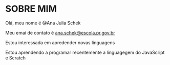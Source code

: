 # SOBRE MIM
Olá,  meu nome é @Ana Julia Schek

Meu emai de contato é  ana.schek@escola.pr.gov.br

Estou interessada em apredender novas linguagens 

Estou aprendendo  a programar recentemente  a linguagegem do JavaScript e Scratch

